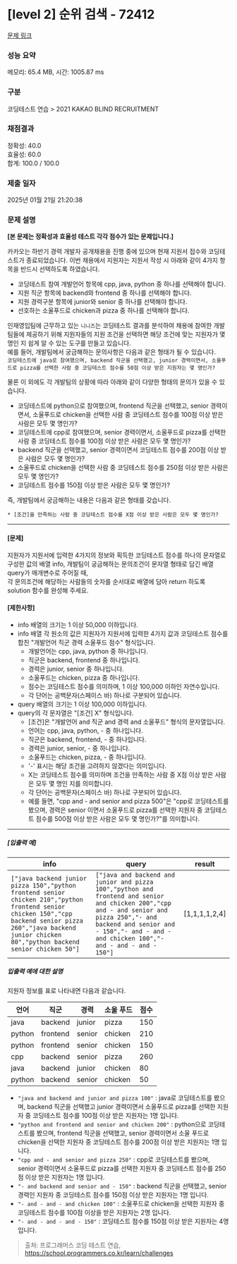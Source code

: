 # [level 2] 순위 검색 - 72412 

[문제 링크](https://school.programmers.co.kr/learn/courses/30/lessons/72412) 

### 성능 요약

메모리: 65.4 MB, 시간: 1005.87 ms

### 구분

코딩테스트 연습 > 2021 KAKAO BLIND RECRUITMENT

### 채점결과

정확성: 40.0<br/>효율성: 60.0<br/>합계: 100.0 / 100.0

### 제출 일자

2025년 01월 21일 21:20:38

### 문제 설명

<p><strong>[본 문제는 정확성과 효율성 테스트 각각 점수가 있는 문제입니다.]</strong></p>

<p>카카오는 하반기 경력 개발자 공개채용을 진행 중에 있으며 현재 지원서 접수와 코딩테스트가 종료되었습니다. 이번 채용에서 지원자는 지원서 작성 시 아래와 같이 4가지 항목을 반드시 선택하도록 하였습니다.</p>

<ul>
<li>코딩테스트 참여 개발언어 항목에 cpp, java, python 중 하나를 선택해야 합니다.</li>
<li>지원 직군 항목에 backend와 frontend 중 하나를 선택해야 합니다.</li>
<li>지원 경력구분 항목에 junior와 senior 중 하나를 선택해야 합니다.</li>
<li>선호하는 소울푸드로 chicken과 pizza 중 하나를 선택해야 합니다.</li>
</ul>

<p>인재영입팀에 근무하고 있는 <code>니니즈</code>는 코딩테스트 결과를 분석하여 채용에 참여한 개발팀들에 제공하기 위해 지원자들의 지원 조건을 선택하면 해당 조건에 맞는 지원자가 몇 명인 지 쉽게 알 수 있는 도구를 만들고 있습니다.<br>
예를 들어, 개발팀에서 궁금해하는 문의사항은 다음과 같은 형태가 될 수 있습니다.<br>
<code>코딩테스트에 java로 참여했으며, backend 직군을 선택했고, junior 경력이면서, 소울푸드로 pizza를 선택한 사람 중 코딩테스트 점수를 50점 이상 받은 지원자는 몇 명인가?</code></p>

<p>물론 이 외에도 각 개발팀의 상황에 따라 아래와 같이 다양한 형태의 문의가 있을 수 있습니다.</p>

<ul>
<li>코딩테스트에 python으로 참여했으며, frontend 직군을 선택했고, senior 경력이면서, 소울푸드로 chicken을 선택한 사람 중 코딩테스트 점수를 100점 이상 받은 사람은 모두 몇 명인가?</li>
<li>코딩테스트에 cpp로 참여했으며, senior 경력이면서, 소울푸드로 pizza를 선택한 사람 중 코딩테스트 점수를 100점 이상 받은 사람은 모두 몇 명인가?</li>
<li>backend 직군을 선택했고, senior 경력이면서 코딩테스트 점수를 200점 이상 받은 사람은 모두 몇 명인가? </li>
<li>소울푸드로 chicken을 선택한 사람 중 코딩테스트 점수를 250점 이상 받은 사람은 모두 몇 명인가?</li>
<li>코딩테스트 점수를 150점 이상 받은 사람은 모두 몇 명인가?</li>
</ul>

<p>즉, 개발팀에서 궁금해하는 내용은 다음과 같은 형태를 갖습니다.</p>
<div class="highlight"><pre class="codehilite"><code>* [조건]을 만족하는 사람 중 코딩테스트 점수를 X점 이상 받은 사람은 모두 몇 명인가?
</code></pre></div>
<hr>

<h4><strong>[문제]</strong></h4>

<p>지원자가 지원서에 입력한 4가지의 정보와 획득한 코딩테스트 점수를 하나의 문자열로 구성한 값의 배열 info, 개발팀이 궁금해하는 문의조건이 문자열 형태로 담긴 배열 query가 매개변수로 주어질 때,<br>
각 문의조건에 해당하는 사람들의 숫자를 순서대로 배열에 담아 return 하도록 solution 함수를 완성해 주세요.</p>

<h4><strong>[제한사항]</strong></h4>

<ul>
<li>info 배열의 크기는 1 이상 50,000 이하입니다.</li>
<li>info 배열 각 원소의 값은 지원자가 지원서에 입력한 4가지 값과 코딩테스트 점수를 합친 "개발언어 직군 경력 소울푸드 점수" 형식입니다.

<ul>
<li>개발언어는 cpp, java, python 중 하나입니다.</li>
<li>직군은 backend, frontend 중 하나입니다.</li>
<li>경력은 junior, senior 중 하나입니다.</li>
<li>소울푸드는 chicken, pizza 중 하나입니다.</li>
<li>점수는 코딩테스트 점수를 의미하며, 1 이상 100,000 이하인 자연수입니다.</li>
<li>각 단어는 공백문자(스페이스 바) 하나로 구분되어 있습니다.</li>
</ul></li>
<li>query 배열의 크기는 1 이상 100,000 이하입니다.</li>
<li>query의 각 문자열은 "[조건] X" 형식입니다.

<ul>
<li>[조건]은 "개발언어 and 직군 and 경력 and 소울푸드" 형식의 문자열입니다.</li>
<li>언어는 cpp, java, python, - 중 하나입니다.</li>
<li>직군은 backend, frontend, - 중 하나입니다.</li>
<li>경력은 junior, senior, - 중 하나입니다.</li>
<li>소울푸드는 chicken, pizza, - 중 하나입니다.</li>
<li>'-' 표시는 해당 조건을 고려하지 않겠다는 의미입니다.</li>
<li>X는 코딩테스트 점수를 의미하며 조건을 만족하는 사람 중 X점 이상 받은 사람은 모두 몇 명인 지를 의미합니다.</li>
<li>각 단어는 공백문자(스페이스 바) 하나로 구분되어 있습니다.</li>
<li>예를 들면, "cpp and - and senior and pizza 500"은 "cpp로 코딩테스트를 봤으며, 경력은 senior 이면서 소울푸드로 pizza를 선택한 지원자 중 코딩테스트 점수를 500점 이상 받은 사람은 모두 몇 명인가?"를 의미합니다.</li>
</ul></li>
</ul>

<hr>

<h5><strong>[입출력 예]</strong></h5>
<table class="table">
        <thead><tr>
<th>info</th>
<th>query</th>
<th>result</th>
</tr>
</thead>
        <tbody><tr>
<td><code>["java backend junior pizza 150","python frontend senior chicken 210","python frontend senior chicken 150","cpp backend senior pizza 260","java backend junior chicken 80","python backend senior chicken 50"]</code></td>
<td><code>["java and backend and junior and pizza 100","python and frontend and senior and chicken 200","cpp and - and senior and pizza 250","- and backend and senior and - 150","- and - and - and chicken 100","- and - and - and - 150"]</code></td>
<td>[1,1,1,1,2,4]</td>
</tr>
</tbody>
      </table>
<h5><strong>입출력 예에 대한 설명</strong></h5>

<p>지원자 정보를 표로 나타내면 다음과 같습니다.</p>
<table class="table">
        <thead><tr>
<th>언어</th>
<th>직군</th>
<th>경력</th>
<th>소울 푸드</th>
<th>점수</th>
</tr>
</thead>
        <tbody><tr>
<td>java</td>
<td>backend</td>
<td>junior</td>
<td>pizza</td>
<td>150</td>
</tr>
<tr>
<td>python</td>
<td>frontend</td>
<td>senior</td>
<td>chicken</td>
<td>210</td>
</tr>
<tr>
<td>python</td>
<td>frontend</td>
<td>senior</td>
<td>chicken</td>
<td>150</td>
</tr>
<tr>
<td>cpp</td>
<td>backend</td>
<td>senior</td>
<td>pizza</td>
<td>260</td>
</tr>
<tr>
<td>java</td>
<td>backend</td>
<td>junior</td>
<td>chicken</td>
<td>80</td>
</tr>
<tr>
<td>python</td>
<td>backend</td>
<td>senior</td>
<td>chicken</td>
<td>50</td>
</tr>
</tbody>
      </table>
<ul>
<li><code>"java and backend and junior and pizza 100"</code> : java로 코딩테스트를 봤으며, backend 직군을 선택했고 junior 경력이면서 소울푸드로 pizza를 선택한 지원자 중 코딩테스트 점수를 100점 이상 받은 지원자는 1명 입니다.</li>
<li><code>"python and frontend and senior and chicken 200"</code> : python으로 코딩테스트를 봤으며, frontend 직군을 선택했고, senior 경력이면서 소울 푸드로 chicken을 선택한 지원자 중 코딩테스트 점수를 200점 이상 받은 지원자는 1명 입니다.</li>
<li><code>"cpp and - and senior and pizza 250"</code> : cpp로 코딩테스트를 봤으며, senior 경력이면서 소울푸드로 pizza를 선택한 지원자 중 코딩테스트 점수를 250점 이상 받은 지원자는 1명 입니다.</li>
<li><code>"- and backend and senior and - 150"</code> : backend 직군을 선택했고, senior 경력인 지원자 중 코딩테스트 점수를 150점 이상 받은 지원자는 1명 입니다.</li>
<li><code>"- and - and - and chicken 100"</code> : 소울푸드로 chicken을 선택한 지원자 중 코딩테스트 점수를 100점 이상을 받은 지원자는 2명 입니다.</li>
<li><code>"- and - and - and - 150"</code> : 코딩테스트 점수를 150점 이상 받은 지원자는 4명 입니다.</li>
</ul>


> 출처: 프로그래머스 코딩 테스트 연습, https://school.programmers.co.kr/learn/challenges